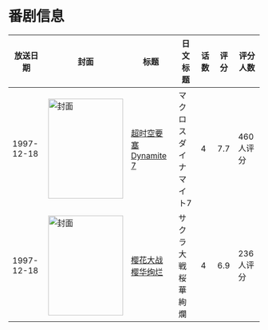 # 番剧信息

|放送日期|封面|标题|日文标题|话数|评分|评分人数|
|---|---|---|---|---|---|---|
|1997-12-18|<img src="//lain.bgm.tv/pic/cover/c/ce/47/3175_8RD07.jpg" alt="封面" style="width:150px;height:200px;object-fit:cover;">|[超时空要塞 Dynamite 7](https://bangumi.tv/subject/3175)|マクロス ダイナマイト7|4|7.7|460人评分|
|1997-12-18|<img src="//lain.bgm.tv/pic/cover/c/b4/c0/20929_Pg3It.jpg" alt="封面" style="width:150px;height:200px;object-fit:cover;">|[樱花大战 樱华绚烂](https://bangumi.tv/subject/20929)|サクラ大戦 桜華絢爛|4|6.9|236人评分|
